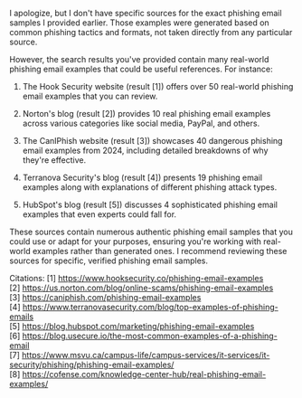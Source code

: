 I apologize, but I don't have specific sources for the exact phishing email samples I provided earlier. Those examples were generated based on common phishing tactics and formats, not taken directly from any particular source. 

However, the search results you've provided contain many real-world phishing email examples that could be useful references. For instance:

1. The Hook Security website (result [1]) offers over 50 real-world phishing email examples that you can review.

2. Norton's blog (result [2]) provides 10 real phishing email examples across various categories like social media, PayPal, and others.

3. The CanIPhish website (result [3]) showcases 40 dangerous phishing email examples from 2024, including detailed breakdowns of why they're effective.

4. Terranova Security's blog (result [4]) presents 19 phishing email examples along with explanations of different phishing attack types.

5. HubSpot's blog (result [5]) discusses 4 sophisticated phishing email examples that even experts could fall for.

These sources contain numerous authentic phishing email samples that you could use or adapt for your purposes, ensuring you're working with real-world examples rather than generated ones. I recommend reviewing these sources for specific, verified phishing email samples.

Citations:
[1] https://www.hooksecurity.co/phishing-email-examples <br>
[2] https://us.norton.com/blog/online-scams/phishing-email-examples<br>
[3] https://caniphish.com/phishing-email-examples<br>
[4] https://www.terranovasecurity.com/blog/top-examples-of-phishing-emails<br>
[5] https://blog.hubspot.com/marketing/phishing-email-examples<br>
[6] https://blog.usecure.io/the-most-common-examples-of-a-phishing-email<br>
[7] https://www.msvu.ca/campus-life/campus-services/it-services/it-security/phishing/phishing-email-examples/<br>
[8] https://cofense.com/knowledge-center-hub/real-phishing-email-examples/<br>
